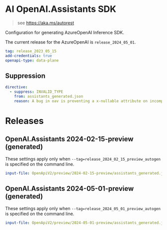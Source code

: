 # AI OpenAI.Assistants SDK

> see https://aka.ms/autorest

Configuration for generating AzureOpenAI Inference SDK.

The current release for the AzureOpenAI is `release_2024_05_01`.

``` yaml
tag: release_2023_05_15
add-credentials: true
openapi-type: data-plane
```

## Suppression

``` yaml
directive:
  - suppress: INVALID_TYPE
    from: assistants_generated.json
    reason: A bug in oav is preventing a x-nullable attribute on incomplete_details from being honored.
```

# Releases

## OpenAI.Assistants 2024-02-15-preview (generated)
These settings apply only when `--tag=release_2024_02_15_preview_autogen` is specified on the command line.

``` yaml $(tag) == 'release_2024_02_15_preview_autogen'
input-file: OpenApiV2/preview/2024-02-15-preview/assistants_generated.json
```

## OpenAI.Assistants 2024-05-01-preview (generated)
These settings apply only when `--tag=release_2024_05_01_preview_autogen` is specified on the command line.

``` yaml $(tag) == 'release_2024_05_01_preview_autogen'
input-file: OpenApiV2/preview/2024-05-01-preview/assistants_generated.json
```
